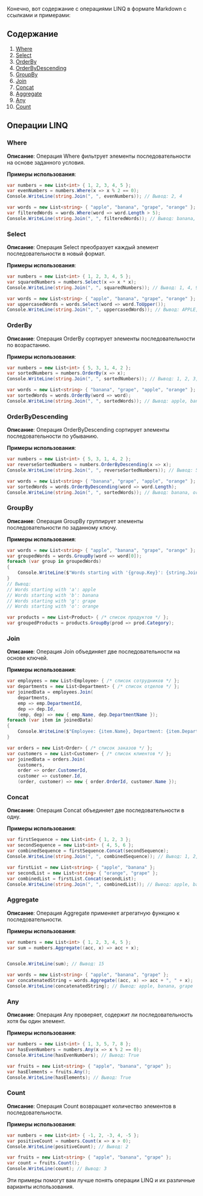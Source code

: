﻿Конечно, вот содержание с операциями LINQ в формате Markdown с ссылками и примерами:

## Содержание
1. [Where](#where)
2. [Select](#select)
3. [OrderBy](#orderby)
4. [OrderByDescending](#orderbydescending)
5. [GroupBy](#groupby)
6. [Join](#join)
7. [Concat](#concat)
8. [Aggregate](#aggregate)
9. [Any](#any)
10. [Count](#count)

## Операции LINQ

### <a name="where">Where</a>
**Описание**: Операция Where фильтрует элементы последовательности на основе заданного условия.

**Примеры использования**:
```csharp
var numbers = new List<int> { 1, 2, 3, 4, 5 };
var evenNumbers = numbers.Where(x => x % 2 == 0);
Console.WriteLine(string.Join(", ", evenNumbers)); // Вывод: 2, 4
```

```csharp
var words = new List<string> { "apple", "banana", "grape", "orange" };
var filteredWords = words.Where(word => word.Length > 5);
Console.WriteLine(string.Join(", ", filteredWords)); // Вывод: banana, orange
```

### <a name="select">Select</a>
**Описание**: Операция Select преобразует каждый элемент последовательности в новый формат.

**Примеры использования**:
```csharp
var numbers = new List<int> { 1, 2, 3, 4, 5 };
var squaredNumbers = numbers.Select(x => x * x);
Console.WriteLine(string.Join(", ", squaredNumbers)); // Вывод: 1, 4, 9, 16, 25
```

```csharp
var words = new List<string> { "apple", "banana", "grape", "orange" };
var uppercasedWords = words.Select(word => word.ToUpper());
Console.WriteLine(string.Join(", ", uppercasedWords)); // Вывод: APPLE, BANANA, GRAPE, ORANGE
```

### <a name="orderby">OrderBy</a>
**Описание**: Операция OrderBy сортирует элементы последовательности по возрастанию.

**Примеры использования**:
```csharp
var numbers = new List<int> { 5, 3, 1, 4, 2 };
var sortedNumbers = numbers.OrderBy(x => x);
Console.WriteLine(string.Join(", ", sortedNumbers)); // Вывод: 1, 2, 3, 4, 5
```

```csharp
var words = new List<string> { "banana", "grape", "apple", "orange" };
var sortedWords = words.OrderBy(word => word);
Console.WriteLine(string.Join(", ", sortedWords)); // Вывод: apple, banana, grape, orange
```

### <a name="orderbydescending">OrderByDescending</a>
**Описание**: Операция OrderByDescending сортирует элементы последовательности по убыванию.

**Примеры использования**:
```csharp
var numbers = new List<int> { 5, 3, 1, 4, 2 };
var reverseSortedNumbers = numbers.OrderByDescending(x => x);
Console.WriteLine(string.Join(", ", reverseSortedNumbers)); // Вывод: 5, 4, 3, 2, 1
```

```csharp
var words = new List<string> { "banana", "grape", "apple", "orange" };
var sortedWords = words.OrderByDescending(word => word.Length);
Console.WriteLine(string.Join(", ", sortedWords)); // Вывод: banana, orange, grape, apple
```

### GroupBy<a name="groupby"></a>
**Описание**: Операция GroupBy группирует элементы последовательности по заданному ключу.

**Примеры использования**:
```csharp
var words = new List<string> { "apple", "banana", "grape", "orange" };
var groupedWords = words.GroupBy(word => word[0]);
foreach (var group in groupedWords)
{
    Console.WriteLine($"Words starting with '{group.Key}': {string.Join(", ", group)}");
}
// Вывод:
// Words starting with 'a': apple
// Words starting with 'b': banana
// Words starting with 'g': grape
// Words starting with 'o': orange
```

```csharp
var products = new List<Product> { /* список продуктов */ };
var groupedProducts = products.GroupBy(prod => prod.Category);
```

### Join<a name="join"></a>
**Описание**: Операция Join объединяет две последовательности на основе ключей.

**Примеры использования**:
```csharp
var employees = new List<Employee> { /* список сотрудников */ };
var departments = new List<Department> { /* список отделов */ };
var joinedData = employees.Join(
    departments,
    emp => emp.DepartmentId,
    dep => dep.Id,
    (emp, dep) => new { emp.Name, dep.DepartmentName });
foreach (var item in joinedData)
{
    Console.WriteLine($"Employee: {item.Name}, Department: {item.DepartmentName}");
}
```

```csharp
var orders = new List<Order> { /* список заказов */ };
var customers = new List<Customer> { /* список клиентов */ };
var joinedData = orders.Join(
    customers,
    order => order.CustomerId,
    customer => customer.Id,
    (order, customer) => new { order.OrderId, customer.Name });
```

### Concat<a name="concat"></a>
**Описание**: Операция Concat объединяет две последовательности в одну.

**Примеры использования**:
```csharp
var firstSequence = new List<int> { 1, 2, 3 };
var secondSequence = new List<int> { 4, 5, 6 };
var combinedSequence = firstSequence.Concat(secondSequence);
Console.WriteLine(string.Join(", ", combinedSequence)); // Вывод: 1, 2, 3, 4, 5, 6
```

```csharp
var firstList = new List<string> { "apple", "banana" };
var secondList = new List<string> { "orange", "grape" };
var combinedList = firstList.Concat(secondList);
Console.WriteLine(string.Join(", ", combinedList)); // Вывод: apple, banana, orange, grape
```

### Aggregate<a name="aggregate"></a>
**Описание**: Операция Aggregate применяет агрегатную функцию к последовательности.

**Примеры использования**:
```csharp
var numbers = new List<int> { 1, 2, 3, 4, 5 };
var sum = numbers.Aggregate((acc, x) => acc + x);


Console.WriteLine(sum); // Вывод: 15
```

```csharp
var words = new List<string> { "apple", "banana", "grape" };
var concatenatedString = words.Aggregate((acc, x) => acc + ", " + x);
Console.WriteLine(concatenatedString); // Вывод: apple, banana, grape
```

### Any<a name="any"></a>
**Описание**: Операция Any проверяет, содержит ли последовательность хотя бы один элемент.

**Примеры использования**:
```csharp
var numbers = new List<int> { 1, 3, 5, 7, 8 };
var hasEvenNumbers = numbers.Any(x => x % 2 == 0);
Console.WriteLine(hasEvenNumbers); // Вывод: True
```

```csharp
var fruits = new List<string> { "apple", "banana", "grape" };
var hasElements = fruits.Any();
Console.WriteLine(hasElements); // Вывод: True
```

### Count<a name="count"></a>
**Описание**: Операция Count возвращает количество элементов в последовательности.

**Примеры использования**:
```csharp
var numbers = new List<int> { -1, 2, -3, 4, -5 };
var positiveCount = numbers.Count(x => x > 0);
Console.WriteLine(positiveCount); // Вывод: 2
```

```csharp
var fruits = new List<string> { "apple", "banana", "grape" };
var count = fruits.Count();
Console.WriteLine(count); // Вывод: 3
```

Эти примеры помогут вам лучше понять операции LINQ и их различные варианты использования.